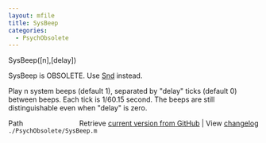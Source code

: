 ```yaml
---
layout: mfile
title: SysBeep
categories:
  - PsychObsolete
---
```


SysBeep\(\[n\],\[delay\]\)

SysBeep is OBSOLETE. Use [Snd](/docs/Snd) instead.

Play n system beeps \(default 1\), separated by "delay" ticks
\(default 0\) between beeps. Each tick is 1/60.15 second. The
beeps are still distinguishable even when "delay" is zero.


<div class="code_header" style="text-align:right;">
  <span style="float:left;">Path&nbsp;&nbsp;</span> <span class="counter">Retrieve <a href=
  "https://raw.github.com/Psychtoolbox-3/Psychtoolbox-3/beta/./PsychObsolete/SysBeep.m">current version from GitHub</a> | View <a href=
  "https://github.com/Psychtoolbox-3/Psychtoolbox-3/commits/beta/./PsychObsolete/SysBeep.m">changelog</a></span>
</div>
<div class="code">
  <code>./PsychObsolete/SysBeep.m</code>
</div>
